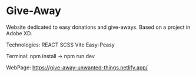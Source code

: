 # Give-Away
Website dedicated to easy donations and give-aways.
Based on a project in Adobe XD.

Technologies: REACT SCSS Vite Easy-Peasy

Terminal: npm install -> npm run dev

WebPage: https://give-away-unwanted-things.netlify.app/
